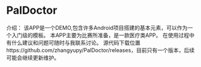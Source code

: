 # PalDoctor
介绍：
  该APP是一个DEMO,包含许多Android项目搭建的基本元素，可以作为一个入门级的模板。
  本APP主要为比赛所准备，是一款医疗类APP。
  在使用过程中有什么建议和问题可随时与我联系讨论。
  源代码下载位置https://github.com/zhangyupy/PalDoctor/releases，目前只有一个版本，后续可能会继续更新维护。
